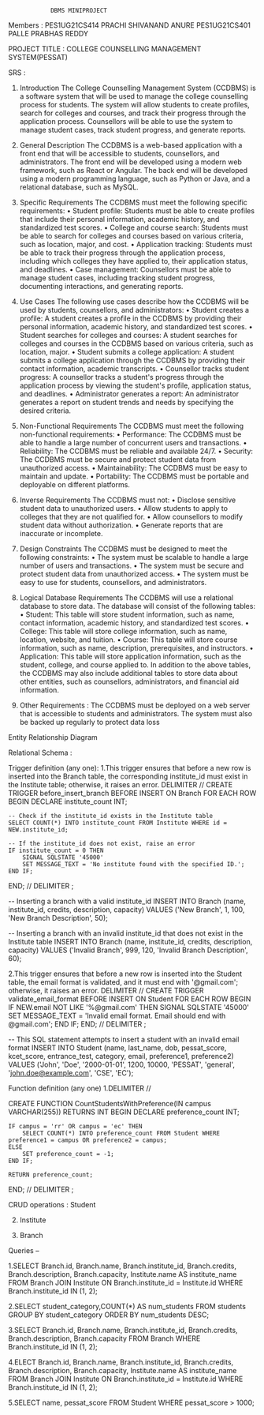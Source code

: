 				DBMS MINIPROJECT

Members : PES1UG21CS414 	PRACHI SHIVANAND ANURE
	       PES1UG21CS401	PALLE PRABHAS REDDY

PROJECT TITLE : COLLEGE COUNSELLING MANAGEMENT SYSTEM(PESSAT)

SRS :   
1.  Introduction 
The College Counselling Management System (CCDBMS) is a software system that will be used to manage the college counselling process for students. The system will allow students to create profiles, search for colleges and courses, and track their progress through the application process. Counsellors will be able to use the system to manage student cases, track student progress, and generate reports. 
2.  General Description 
The CCDBMS is a web-based application with a front end that will be accessible to students, counsellors, and administrators. The front end will be developed using a modern web framework, such as React or Angular. The back end will be developed using a modern programming language, such as Python or Java, and a relational database, such as MySQL. 
3.  Specific Requirements 
The CCDBMS must meet the following specific requirements: 
•        Student profile: Students must be able to create profiles that include their personal information, academic history, and standardized test scores. 
•        College and course search: Students must be able to search for colleges and courses based on various criteria, such as location, major, and cost. 
•        Application tracking: Students must be able to track their progress through the application process, including which colleges they have applied to, their application status, and deadlines. 
•        Case management: Counsellors must be able to manage student cases, including tracking student progress, documenting interactions, and generating reports. 
 

4.  Use Cases 
The following use cases describe how the CCDBMS will be used by students, counsellors, and administrators: 
•        Student creates a profile: A student creates a profile in the CCDBMS by providing their personal information, academic history, and standardized test scores. 
•        Student searches for colleges and courses: A student searches for colleges and courses in the CCDBMS based on various criteria, such as location, major. 
•        Student submits a college application: A student submits a college application through the CCDBMS by providing their contact information, academic transcripts. 
•        Counsellor tracks student progress: A counsellor tracks a student's progress through the application process by viewing the student's profile, application status, and deadlines. 
•        Administrator generates a report: An administrator generates a report on student trends and needs by specifying the desired criteria. 

5.  Non-Functional Requirements 
The CCDBMS must meet the following non-functional requirements: 
•        Performance: The CCDBMS must be able to handle a large number of concurrent users and transactions. 
•        Reliability: The CCDBMS must be reliable and available 24/7. 
•        Security: The CCDBMS must be secure and protect student data from unauthorized access. 
•        Maintainability: The CCDBMS must be easy to maintain and update. 
•        Portability: The CCDBMS must be portable and deployable on different platforms. 
6.  Inverse Requirements 
The CCDBMS must not: 
•        Disclose sensitive student data to unauthorized users. 
•        Allow students to apply to colleges that they are not qualified for. 
•        Allow counsellors to modify student data without authorization. 
•        Generate reports that are inaccurate or incomplete. 
7.  Design Constraints 
The CCDBMS must be designed to meet the following constraints: 
•        The system must be scalable to handle a large number of users and transactions. 
•        The system must be secure and protect student data from unauthorized access. 
•        The system must be easy to use for students, counsellors, and administrators.
 
8.  Logical Database Requirements 
The CCDBMS will use a relational database to store data. The database will consist of the following tables: 
•        Student: This table will store student information, such as name, contact information, academic history, and standardized test scores. 
•        College: This table will store college information, such as name, location, website, and tuition. 
•        Course: This table will store course information, such as name, description, prerequisites, and instructors. 
•        Application: This table will store application information, such as the student, college, and course applied to. 
In addition to the above tables, the CCDBMS may also include additional tables to store data about other entities, such as counsellors, administrators, and financial aid information. 
9.  Other Requirements : The CCDBMS must be deployed on a web server that is accessible to students and administrators. The system must also be backed up regularly to protect data loss 




Entity Relationship Diagram


Relational Schema : 


Trigger definition (any one): 
1.This trigger ensures that before a new row is inserted into the Branch table, the corresponding institute_id must exist in the Institute table; otherwise, it raises an error.
DELIMITER //
CREATE TRIGGER before_insert_branch
BEFORE INSERT ON Branch
FOR EACH ROW
BEGIN
    DECLARE institute_count INT;
    
    -- Check if the institute_id exists in the Institute table
    SELECT COUNT(*) INTO institute_count FROM Institute WHERE id = NEW.institute_id;
    
    -- If the institute_id does not exist, raise an error
    IF institute_count = 0 THEN
        SIGNAL SQLSTATE '45000'
        SET MESSAGE_TEXT = 'No institute found with the specified ID.';
    END IF;
END;
//
DELIMITER ;



-- Inserting a branch with a valid institute_id
INSERT INTO Branch (name, institute_id, credits, description, capacity) VALUES
('New Branch', 1, 100, 'New Branch Description', 50);

-- Inserting a branch with an invalid institute_id that does not exist in the Institute table
INSERT INTO Branch (name, institute_id, credits, description, capacity) VALUES
('Invalid Branch', 999, 120, 'Invalid Branch Description', 60);


2.This trigger ensures that before a new row is inserted into the Student table, the email format is validated, and it must end with '@gmail.com'; otherwise, it raises an error.
DELIMITER //
CREATE TRIGGER validate_email_format
BEFORE INSERT ON Student
FOR EACH ROW
BEGIN
  IF NEW.email NOT LIKE '%@gmail.com' THEN
    SIGNAL SQLSTATE '45000'
    SET MESSAGE_TEXT = 'Invalid email format. Email should end with @gmail.com';
  END IF;
END;
//
DELIMITER ;


-- This SQL statement attempts to insert a student with an invalid email format
INSERT INTO Student (name, last_name, dob, pessat_score, kcet_score, entrance_test, category, email, preference1, preference2)
VALUES ('John', 'Doe', '2000-01-01', 1200, 10000, 'PESSAT', 'general', 'john.doe@example.com', 'CSE', 'EC');

Function definition (any one)
1.DELIMITER //

CREATE FUNCTION CountStudentsWithPreference(IN campus VARCHAR(255))
RETURNS INT
BEGIN
    DECLARE preference_count INT;
    
    IF campus = 'rr' OR campus = 'ec' THEN
        SELECT COUNT(*) INTO preference_count FROM Student WHERE preference1 = campus OR preference2 = campus;
    ELSE
        SET preference_count = -1; 
    END IF;

    RETURN preference_count;
END;
//
DELIMITER ;




CRUD operations : 
Student





2. Institute



3. Branch




Queries –

1.SELECT Branch.id, Branch.name, Branch.institute_id, Branch.credits, Branch.description, Branch.capacity, Institute.name AS institute_name
FROM Branch
JOIN Institute ON Branch.institute_id = Institute.id
WHERE Branch.institute_id IN (1, 2); 


2.SELECT
  student_category,COUNT(*) AS num_students FROM students GROUP BY
  student_category ORDER BY num_students DESC;


3.SELECT Branch.id, Branch.name, Branch.institute_id, Branch.credits, Branch.description, Branch.capacity
FROM Branch
WHERE Branch.institute_id IN (1, 2);

4.ELECT Branch.id, Branch.name, Branch.institute_id, Branch.credits, Branch.description, Branch.capacity, Institute.name AS institute_name
FROM Branch
JOIN Institute ON Branch.institute_id = Institute.id
WHERE Branch.institute_id IN (1, 2); 

5.SELECT name, pessat_score
FROM Student
WHERE pessat_score > 1000;


